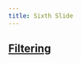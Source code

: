 ```yaml
---
title: Sixth Slide
---
```


## [Filtering](https://librarycarpentry.org/lc-sql/03-filtering/index.html)
